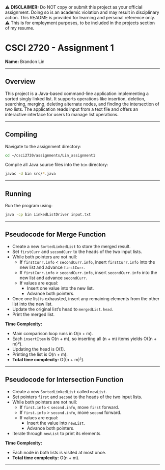 ⚠️ **DISCLAIMER:** Do NOT copy or submit this project as your official assignment. Doing so is an academic violation and may result in disciplinary action. This README is provided for learning and personal reference only.
⚠️ This is for employment purposes, to be included in the projects section of my resume.
# CSCI 2720 - Assignment 1

**Name:** Brandon Lin

---

## Overview

This project is a Java-based command-line application implementing a sorted singly linked list. It supports operations like insertion, deletion, searching, merging, deleting alternate nodes, and finding the intersection of two lists. The application reads input from a text file and offers an interactive interface for users to manage list operations.

---

## Compiling

Navigate to the assignment directory:

```bash
cd ~/csci2720/assignments/Lin_assignment1
```

Compile all Java source files into the `bin` directory:

```bash
javac -d bin src/*.java
```

---

## Running

Run the program using:

```bash
java -cp bin LinkedListDriver input.txt
```

---

## Pseudocode for Merge Function

- Create a new `SortedLinkedList` to store the merged result.
- Set `firstCurr` and `secondCurr` to the heads of the two input lists.
- While both pointers are not null:
  - If `firstCurr.info` < `secondCurr.info`, insert `firstCurr.info` into the new list and advance `firstCurr`.
  - If `firstCurr.info` > `secondCurr.info`, insert `secondCurr.info` into the new list and advance `secondCurr`.
  - If values are equal:
    - Insert one value into the new list.
    - Advance both pointers.
- Once one list is exhausted, insert any remaining elements from the other list into the new list.
- Update the original list’s head to `mergedList.head`.
- Print the merged list.

**Time Complexity:**  
- Main comparison loop runs in O(n + m).
- Each `insertItem` is O(n + m), so inserting all (n + m) items yields O((n + m)²).
- Updating the head is O(1).
- Printing the list is O(n + m).
- **Total time complexity:** O((n + m)²).

---

## Pseudocode for Intersection Function

- Create a new `SortedLinkedList` called `newList`.
- Set pointers `first` and `second` to the heads of the two input lists.
- While both pointers are not null:
  - If `first.info` < `second.info`, move `first` forward.
  - If `first.info` > `second.info`, move `second` forward.
  - If values are equal:
    - Insert the value into `newList`.
    - Advance both pointers.
- Iterate through `newList` to print its elements.

**Time Complexity:**  
- Each node in both lists is visited at most once.
- **Total time complexity:** O(n + m).

---
